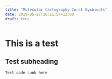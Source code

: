 ```yaml
---
title: "Molecular Cartography Coral Symbionts"
date: 2019-05-27T16:11:57+12:00
draft: true
---
```


# This is a test

## Test subheading

```
Test code cunk here
```
